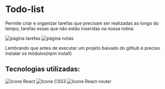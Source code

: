 <h1>Todo-list</h1>

<p>Permite criar e organizar tarefas que precisam ser realizadas ao longo do tempo, tarefas essas que não estão inseridas na nossa rotina.</p>

<img src="/src/assets/demo/tarefas.png"         alt="página tarefas">
<img src="/src/assets/demo/notas.png"           alt="página notas">

<p>Lembrando que antes de executar um projeto baixado do github é preciso instalar os módulos(npm install)</p>

<h2>Tecnologias utilizadas:</h2>
<div style="display: inline_block">
  <img alt="Icone React" src="https://img.shields.io/badge/React-20232A?style=for-the-badge&logo=react&logoColor=61DAFB">
  <img alt="Icone CSS3" src="https://img.shields.io/badge/CSS3-1572B6?style=for-the-badge&logo=css3&logoColor=white">
  <img alt="Icone React-router" src="https://img.shields.io/badge/React_Router-CA4245?style=for-the-badge&logo=react-router&logoColor=white">
</div>
